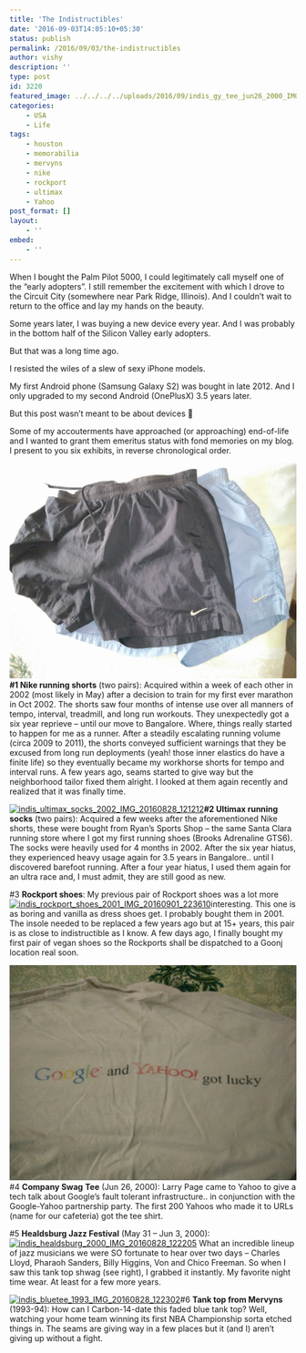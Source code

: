 ```yaml
---
title: 'The Indistructibles'
date: '2016-09-03T14:05:10+05:30'
status: publish
permalink: /2016/09/03/the-indistructibles
author: vishy
description: ''
type: post
id: 3220
featured_image: ../../../../uploads/2016/09/indis_gy_tee_jun26_2000_IMG_20160901_224143.jpg
categories: 
    - USA
    - Life
tags:
    - houston
    - memorabilia
    - mervyns
    - nike
    - rockport
    - ultimax
    - Yahoo
post_format: []
layout:
    - ''
embed:
    - ''
---
```

When I bought the Palm Pilot 5000, I could legitimately call myself one of the “early adopters”. I still remember the excitement with which I drove to the Circuit City (somewhere near Park Ridge, Illinois). And I couldn’t wait to return to the office and lay my hands on the beauty.

Some years later, I was buying a new device every year. And I was probably in the bottom half of the Silicon Valley early adopters.

But that was a long time ago.

I resisted the wiles of a slew of sexy iPhone models.

My first Android phone (Samsung Galaxy S2) was bought in late 2012. And I only upgraded to my second Android (OnePlusX) 3.5 years later.

But this post wasn’t meant to be about devices 🙂

Some of my accouterments have approached (or approaching) end-of-life and I wanted to grant them emeritus status with fond memories on my blog. I present to you six exhibits, in reverse chronological order.

[![indis_nike_shorts_2002_IMG_20160828_121329](../../../../uploads/2016/09/indis_nike_shorts_2002_IMG_20160828_121329-1.jpg)](http://www.ulaar.com/2016/09/03/the-indistructibles/indis_nike_shorts_2002_img_20160828_121329-2/)**\#1 Nike running shorts** (two pairs): Acquired within a week of each other in 2002 (most likely in May) after a decision to train for my first ever marathon in Oct 2002. The shorts saw four months of intense use over all manners of tempo, interval, treadmill, and long run workouts. They unexpectedly got a six year reprieve – until our move to Bangalore. Where, things really started to happen for me as a runner. After a steadily escalating running volume (circa 2009 to 2011), the shorts conveyed sufficient warnings that they be excused from long run deployments (yeah! those inner elastics do have a finite life) so they eventually became my workhorse shorts for tempo and interval runs. A few years ago, seams started to give way but the neighborhood tailor fixed them alright. I looked at them again recently and realized that it was finally time.

[![indis_ultimax_socks_2002_IMG_20160828_121212](../../../../uploads/2016/09/indis_ultimax_socks_2002_IMG_20160828_121212.jpg)](http://www.ulaar.com/2016/09/03/the-indistructibles/indis_ultimax_socks_2002_img_20160828_121212/)**\#2 Ultimax running socks** (two pairs): Acquired a few weeks after the aforementioned Nike shorts, these were bought from Ryan’s Sports Shop – the same Santa Clara running store where I got my first running shoes (Brooks Adrenaline GTS6). The socks were heavily used for 4 months in 2002. After the six year hiatus, they experienced heavy usage again for 3.5 years in Bangalore.. until I discovered barefoot running. After a four year hiatus, I used them again for an ultra race and, I must admit, they are still good as new.

\#3 **Rockport shoes**: My previous pair of Rockport shoes was a lot more [![indis_rockport_shoes_2001_IMG_20160901_223610](../../../../uploads/2016/09/indis_rockport_shoes_2001_IMG_20160901_223610-2.jpg)](http://www.ulaar.com/2016/09/03/the-indistructibles/indis_rockport_shoes_2001_img_20160901_223610-3/)interesting. This one is as boring and vanilla as dress shoes get. I probably bought them in 2001. The insole needed to be replaced a few years ago but at 15+ years, this pair is as close to indistructible as I know. A few days ago, I finally bought my first pair of vegan shoes so the Rockports shall be dispatched to a Goonj location real soon.

[![indis_gy_tee_jun26_2000_IMG_20160901_224143](../../../../uploads/2016/09/indis_gy_tee_jun26_2000_IMG_20160901_224143.jpg)](http://www.ulaar.com/2016/09/03/the-indistructibles/indis_gy_tee_jun26_2000_img_20160901_224143/)\#4 **Company Swag** **Tee** (Jun 26, 2000): Larry Page came to Yahoo to give a tech talk about Google’s fault tolerant infrastructure.. in conjunction with the Google-Yahoo partnership party. The first 200 Yahoos who made it to URLs (name for our cafeteria) got the tee shirt.

\#5 **Healdsburg Jazz Festival** (May 31 – Jun 3, 2000): [![indis_healdsburg_2000_IMG_20160828_122205](../../../../uploads/2016/09/indis_healdsburg_2000_IMG_20160828_122205.jpg)](http://www.ulaar.com/2016/09/03/the-indistructibles/indis_healdsburg_2000_img_20160828_122205/) What an incredible lineup of jazz musicians we were SO fortunate to hear over two days – Charles Lloyd, Pharaoh Sanders, Billy Higgins, Von and Chico Freeman. So when I saw this tank top shwag (see right), I grabbed it instantly. My favorite night time wear. At least for a few more years.

[![indis_bluetee_1993_IMG_20160828_122302](../../../../uploads/2016/09/indis_bluetee_1993_IMG_20160828_122302-2.jpg)](http://www.ulaar.com/2016/09/03/the-indistructibles/indis_bluetee_1993_img_20160828_122302-3/)\#6 **Tank top from Mervyns** (1993-94): How can I Carbon-14-date this faded blue tank top? Well, watching your home team winning its first NBA Championship sorta etched things in. The seams are giving way in a few places but it (and I) aren’t giving up without a fight.


